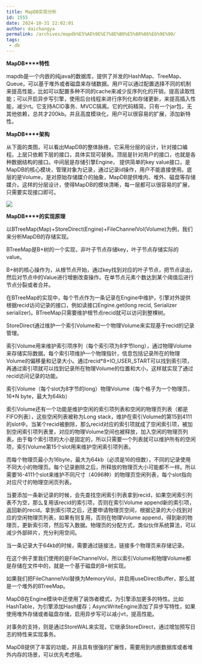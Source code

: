 ```yaml
---
title: MapDB实现分析
id: 1555
date: 2024-10-31 22:02:01
author: daichangya
permalink: /archives/mapdb%E5%AE%9E%E7%8E%B0%E5%88%86%E6%9E%90/
tags: 
 - db
---
```


**MapDB****特性**

mapdb是一个内嵌的纯java的数据库，提供了并发的HashMap、TreeMap、Queue，可以基于堆外或者磁盘来存储数据。用户可以通过配置选择不同的机制来提高性能，比如可以配置多种不同的cache来减少反序列化的开销，提高读取性能；可以开启异步写引擎，使用后台线程来进行序列化和存储更新，来提高插入性能，减少rt。它支持ACID事务、MVCC隔离。它的代码精简，只有一个jar包，无其他依赖，总共才200kb。并且高度模块化，用户可以很容易的扩展，添加新特性。

**MapDB****架构**

从下面的类图，可以看出MapDB的整体脉络，它采用分层的设计，针对接口编程。上层只依赖下层的接口，具体实现可替换。顶层是针对用户的接口，也就是各种数据结构的接口。中间层是存储引擎Engine， 提供简单的key value接口，是MapDB的核心模块，管理对象为记录，通过记录id操作，用户不能直接使用。底层的是Volume，是对原始存储媒介的抽象，MapDB提供堆内、堆外、磁盘等存储媒介。这样的分层设计，使得MapDB的模块清晰，每一层都可以很容易的扩展，只需要实现接口即可。

  
![](http://dl2.iteye.com/upload/attachment/0094/9088/3401c751-cba9-39f6-8fb5-f12ccb522166.png)  
 

**MapDB****的实现原理**

以BTreeMap(Map)+StoreDirect(Engine)+FileChannelVol(Volume)为例，我们来分析MapDB的存储实现。

BTreeMap是B+树的一个实现，非叶子节点存储key，叶子节点存储实际的value。

B+树的核心操作为，从根节点开始，通过key找到对应的叶子节点，把节点读出，然后对节点中的Value进行增删改查操作。在单节点元素个数达到某个阈值后进行节点分裂或者合并。

在BTreeMap的实现中，每个节点作为一条记录在Engine中维护，引擎对外提供根据recid访问记录的接口，例如读接口Engine.get(long recid, Serializer<A> serializer)。BTreeMap只需要维护根节点recid就可以访问到整棵树。

StoreDirect通过维护一个索引Volume和一个物理Volume来实现基于recid的记录管理。

索引Volume用来维护索引项序列（每个索引项为8字节long），通过物理Volume来存储实际数据。每个索引项维护一个物理指针，信息包括记录所在的物理Volume的偏移量和记录大小。通过recid*8+IO\_USER\_START可以找到索引项，再通过索引项就可以找到记录所在物理Volume的位置和大小，这样就实现了通过recid访问记录的功能。

索引Volume（每个slot为8字节的long）物理Volume（每个格子为一个物理页，16*N byte，最大为64kb）

索引Volume还有一个功能是维护空闲的索引项列表和空闲的物理页列表（都是FIFO列表），这些空闲列表被称为Long stack，维护在索引Volume的第15到4111的slot中。当某个recid被删除，那么recid对应的索引项就成了空闲索引项，被加到空闲索引项列表里，对应的物理Volume空间也被释放，加入空闲的物理页列表。由于每个索引项的大小是固定的，所以只需要一个列表就可以维护所有的空闲项，索引Volume第15个slot用来维护空闲索引项列表。 

而每个物理页最小为16byte，最大为64kb（必须是16的倍数），不同的记录使用不同大小的物理页。每个记录删除之后，所释放的物理页大小可能都不一样。所以需要16-4111个slot来维护不同尺寸（4096种）的物理页空闲列表，每个slot指向对应尺寸的物理空闲页列表。

当要添加一条新记录的时候，会先查找空闲索引列表拿到recid，如果空闲索引列表不为空，那么复用该recid的索引项，否则在索引Volume append新的索引项，返回新的recid。拿到索引项之后，还要申请物理页空间，根据记录的大小找到对应的空闲物理页列表，如果有则复用，否则在物理Volume append，得到新的物理页，更新索引项，然后写入数据。物理页的分配方式，类似伙伴系统算法，可以减少外部碎片，充分利用空间。

当一条记录大于64kb的时候，需要通过链接法，链接多个物理页来存储记录。

在这个例子里我们使用的是FileChannelVol，所以索引Volume和物理Volume都是存储在文件中的，就是一个基于磁盘的B+树实现。

如果我们把FileChannelVol替换为MemoryVol，并启用useDirectBuffer，那么就是一个堆外的BTreeMap。

MapDB在Engine模块中还使用了装饰者模式，为引擎添加更多的特性。比如HashTable，为引擎添加Hash缓存；AsyncWriteEngine添加了异步写特性，如果使用堆外存储或者磁盘存储，启用异步写可以减小rt，提高性能。

对事务的支持，则是通过StoreWAL来实现，它继承StoreDirect，通过增加预写日志的特性来实现事务。

MapDB提供了丰富的功能，并且具有很强的扩展性，需要用到内嵌数据库或者堆外内存的场景，可以优先考虑哦。